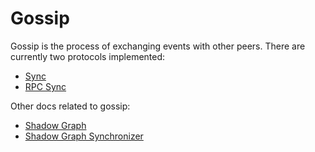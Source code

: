 # Gossip

Gossip is the process of exchanging events with other peers. There are currently two protocols implemented:

- [Sync](syncing/sync-protocol.md)
- [RPC Sync](rpc/rpc-gossip.md)

Other docs related to gossip:

- [Shadow Graph](shadow-graph.md)
- [Shadow Graph Synchronizer](shadowgraph-synchronizer.md)
